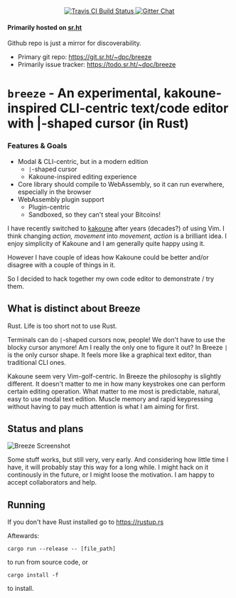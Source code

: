 <p align="center">
  <a href="https://travis-ci.org/dpc/breeze">
      <img src="https://img.shields.io/travis/dpc/breeze/master.svg?style=flat-square" alt="Travis CI Build Status">
  </a>
  <a href="https://gitter.im/dpc/breeze">
      <img src="https://img.shields.io/badge/GITTER-join%20chat-green.svg?style=flat-square" alt="Gitter Chat">
  </a>
  <br>
</p>

#### Primarily hosted on [sr.ht](https://sr.ht)

Github repo is just a mirror for discoverability.

* Primary git repo: https://git.sr.ht/~dpc/breeze
* Primarily issue tracker: https://todo.sr.ht/~dpc/breeze

# `breeze` -  An experimental, kakoune-inspired CLI-centric text/code editor with |-shaped cursor (in Rust)

### Features & Goals

* Modal & CLI-centric, but in a modern edition
    * `|`-shaped cursor
    * Kakoune-inspired editing experience
* Core library should compile to WebAssembly, so it can run everwhere, especially in the browser
* WebAssembly plugin support
    * Plugin-centric
    * Sandboxed, so they can't steal your Bitcoins!

I have recently switched to [kakoune](http://kakoune.org/) after years (decades?)
of using Vim. I think changing *action, movement* into *movement, action* is a
brilliant idea. I enjoy simplicity of Kakoune and I am generally quite happy using it.

However I have couple of ideas how Kakoune could be better and/or disagree with a couple
of things in it.

So I decided to hack together my own code editor to demonstrate / try them.

## What is distinct about Breeze

Rust. Life is too short not to use Rust.

Terminals can do `|`-shaped cursors now, people! We don't have to use the blocky
cursor anymore! Am I really the only one to figure it out?
In Breeze `|` is the only cursor shape. It feels more like a graphical text editor,
than traditional CLI ones.

Kakoune seem very Vim-golf-centric. In Breeze the philosophy is slightly different.
It doesn't matter to me in how many keystrokes one can perform certain editing operation.
What matter to me most is predictable, natural, easy to use modal text edition. Muscle
memory and rapid keypressing without having to pay much attention is what I am aiming for
first.


## Status and plans


![Breeze Screenshot](https://i.imgur.com/lzR8cME.png "Breeze screenshot")

Some stuff works, but still very, very early. And considering how little time I have,
it will probably stay this way for a long while. I might hack on it continously in the
future, or I might loose the motivation. I am happy to accept collaborators and help.

## Running

If you don't have Rust installed go to https://rustup.rs

Aftewards:

```
cargo run --release -- [file_path]
```
to run from source code, or

```
cargo install -f
```

to install.
